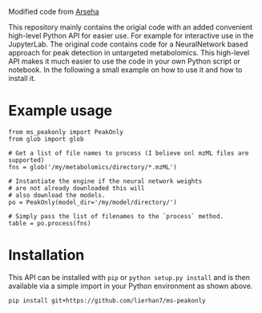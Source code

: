 Modified code from [Arseha](https://github.com/Arseha/peakonly)


This repository mainly contains the origial code with an added convenient high-level Python API for easier use. 
For example for interactive use in the JupyterLab. The original code contains code for a NeuralNetwork based approach
for peak detection in untargeted metabolomics. This high-level API makes it much easier to use the code in your
own Python script or notebook. In the following a small example on how to use it and how to install it. 

# Example usage
       
    from ms_peakonly import PeakOnly
    from glob import glob
    
    # Get a list of file names to process (I believe onl mzML files are supported)
    fns = glob('/my/metabolomics/directory/*.mzML')
    
    # Instantiate the engine if the neural network weights
    # are not already downloaded this will
    # also download the models. 
    po = PeakOnly(model_dir='/my/model/directory/')
    
    # Simply pass the list of filenames to the `process` method.
    table = po.process(fns)
    
# Installation
This API can be installed with `pip` or `python setup.py install` and is then available 
via a simple import in your Python environment as shown above.
   
    pip install git+https://github.com/lierhan7/ms-peakonly
    
